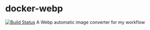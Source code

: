 # docker-webp
[![Build Status](https://drone.ch1.ninja/api/badges/Ch1ch1/docker-webp/status.svg)](https://drone.ch1.ninja/Ch1ch1/docker-webp)
A Webp automatic image converter for my workflow
